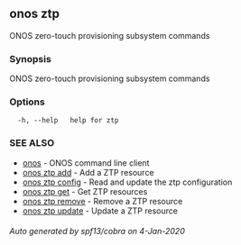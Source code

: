 ## onos ztp

ONOS zero-touch provisioning subsystem commands

### Synopsis

ONOS zero-touch provisioning subsystem commands

### Options

```
  -h, --help   help for ztp
```

### SEE ALSO

* [onos](onos.md)	 - ONOS command line client
* [onos ztp add](onos_ztp_add.md)	 - Add a ZTP resource
* [onos ztp config](onos_ztp_config.md)	 - Read and update the ztp configuration
* [onos ztp get](onos_ztp_get.md)	 - Get ZTP resources
* [onos ztp remove](onos_ztp_remove.md)	 - Remove a ZTP resource
* [onos ztp update](onos_ztp_update.md)	 - Update a ZTP resource

###### Auto generated by spf13/cobra on 4-Jan-2020

